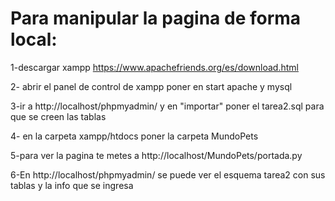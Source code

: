 # Para manipular la pagina de forma local:

1-descargar xampp https://www.apachefriends.org/es/download.html

2- abrir el panel de control de xampp poner en start apache y mysql

3-ir a http://localhost/phpmyadmin/ y en "importar" poner el tarea2.sql para que se creen las tablas

4- en la carpeta xampp/htdocs  poner la carpeta MundoPets

5-para ver la pagina te metes a http://localhost/MundoPets/portada.py

6-En http://localhost/phpmyadmin/ se puede ver el esquema tarea2 con sus tablas y la info que se ingresa 
